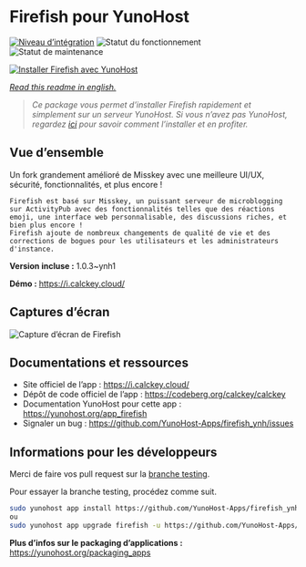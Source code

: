<!--
N.B.: This README was automatically generated by https://github.com/YunoHost/apps/tree/master/tools/README-generator
It shall NOT be edited by hand.
-->

# Firefish pour YunoHost

[![Niveau d’intégration](https://dash.yunohost.org/integration/firefish.svg)](https://dash.yunohost.org/appci/app/firefish) ![Statut du fonctionnement](https://ci-apps.yunohost.org/ci/badges/firefish.status.svg) ![Statut de maintenance](https://ci-apps.yunohost.org/ci/badges/firefish.maintain.svg)

[![Installer Firefish avec YunoHost](https://install-app.yunohost.org/install-with-yunohost.svg)](https://install-app.yunohost.org/?app=firefish)

*[Read this readme in english.](./README.md)*

> *Ce package vous permet d’installer Firefish rapidement et simplement sur un serveur YunoHost.
Si vous n’avez pas YunoHost, regardez [ici](https://yunohost.org/#/install) pour savoir comment l’installer et en profiter.*

## Vue d’ensemble

Un fork grandement amélioré de Misskey avec une meilleure UI/UX, sécurité, fonctionnalités, et plus encore !


    Firefish est basé sur Misskey, un puissant serveur de microblogging sur ActivityPub avec des fonctionnalités telles que des réactions emoji, une interface web personnalisable, des discussions riches, et bien plus encore !
    Firefish ajoute de nombreux changements de qualité de vie et des corrections de bogues pour les utilisateurs et les administrateurs d'instance.


**Version incluse :** 1.0.3~ynh1

**Démo :** https://i.calckey.cloud/

## Captures d’écran

![Capture d’écran de Firefish](./doc/screenshots/screenshot-calckey.png)

## Documentations et ressources

* Site officiel de l’app : <https://i.calckey.cloud/>
* Dépôt de code officiel de l’app : <https://codeberg.org/calckey/calckey>
* Documentation YunoHost pour cette app : <https://yunohost.org/app_firefish>
* Signaler un bug : <https://github.com/YunoHost-Apps/firefish_ynh/issues>

## Informations pour les développeurs

Merci de faire vos pull request sur la [branche testing](https://github.com/YunoHost-Apps/firefish_ynh/tree/testing).

Pour essayer la branche testing, procédez comme suit.

``` bash
sudo yunohost app install https://github.com/YunoHost-Apps/firefish_ynh/tree/testing --debug
ou
sudo yunohost app upgrade firefish -u https://github.com/YunoHost-Apps/firefish_ynh/tree/testing --debug
```

**Plus d’infos sur le packaging d’applications :** <https://yunohost.org/packaging_apps>
